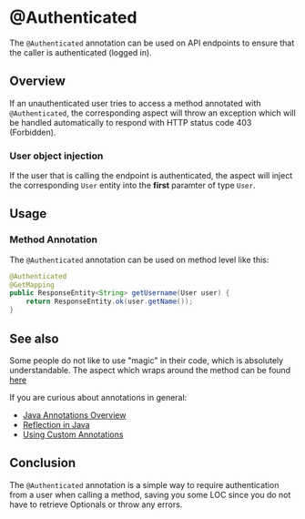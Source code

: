 # @Authenticated

The `@Authenticated` annotation can be used on API endpoints to ensure that the caller is authenticated (logged in). 

## Overview

If an unauthenticated user tries to access a method annotated with `@Authenticated`, the corresponding aspect will throw an exception which will be handled automatically to respond with HTTP status code 403 (Forbidden). 

### User object injection

If the user that is calling the endpoint is authenticated, the aspect will inject the corresponding `User` entity into the **first** paramter of type `User`.

## Usage

### Method Annotation

The `@Authenticated` annotation can be used on method level like this:

```java
@Authenticated
@GetMapping
public ResponseEntity<String> getUsername(User user) {
    return ResponseEntity.ok(user.getName());
}
```

## See also
Some people do not like to use "magic" in their code, which is absolutely understandable. The aspect which wraps around the method can be found [here](https://example.com)

If you are curious about annotations in general:
- [Java Annotations Overview](https://docs.oracle.com/javase/tutorial/java/annotations/)
- [Reflection in Java](https://docs.oracle.com/javase/tutorial/reflect/)
- [Using Custom Annotations](https://www.baeldung.com/java-custom-annotation)

## Conclusion

The `@Authenticated` annotation is a simple way to require authentication from a user when calling a method, saving you some LOC since you do not have to retrieve Optionals or throw any errors.